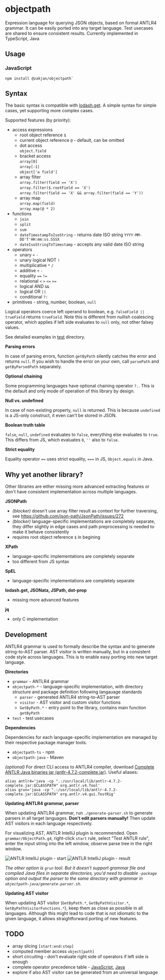 # objectpath

Expression language for querying JSON objects, based on formal ANTLR4 grammar. It can be easily ported into any target language. Test usecases are shared to ensure consistent results. Currently implemented in TypeScript, Java

## Usage

### JavaScript

```
npm install @zakjan/objectpath`
```

## Syntax

The basic syntax is compatible with [lodash.get](https://lodash.com/docs#get). A simple syntax for simple cases, yet supporting more complex cases.

Supported features (by priority):

- access expressions
  - root object reference `$`
  - current object reference `@` - default, can be omitted
  - dot access<br>
    `object.field`
  - bracket access<br>
    `array[0]`<br>
    `array[-1]`<br>
    `object['a field']`
  - array filter<br>
    `array.filter(field == 'X')`<br>
    `array.filter($.rootField == 'X')`<br>
    `array.filter(field == 'X' && array.filter(field == 'Y'))`
  - array map<br>
    `array.map(field)`<br>
    `array.map(@ * 2)`
- functions
  - `join`
  - `split`
  - `sum`
  - `dateTimestampToIsoString` - returns date ISO string `YYYY-MM-DD'T'HH:mm:ss.SSSX`
  - `dateIsoStringToTimestamp` - accepts any valid date ISO string
- operators
  - unary `+` `-`
  - unary logical NOT `!`
  - multiplicative `*` `/`
  - additive `+` `-`
  - equality `==` `!=`
  - relational `<` `>` `<=` `>=`
  - logical AND `&&`
  - logical OR `||`
  - conditional `?:`
- primitives - string, number, boolean, `null`

Logical operators coerce left operand to boolean, e.g. `falseField || trueField` returns `trueField`. Note this is different from nullish coalescing operator, which applies if left side evaluates to `null` only, not other falsey values.

See detailed examples in [test](test) directory.

**Parsing errors**

In case of parsing errors, function `getByPath` silently catches the error and returns `null`. If you wish to handle the error on your own, call `parsePath` and `getByParsedPath` separately.

**Optional chaining**

Some programming languages have optional chaining operator `?.`. This is the default and only mode of operation of this library by design.

**Null vs. undefined**

In case of non-existing property, `null` is returned. This is because `undefined` is a JS-only construct, it even can't be stored in JSON.

**Boolean truth table**

`false`, `null`, `undefined` evaluates to `false`, everything else evaluates to `true`. This differs from JS, which evaluates `0`, `''` also to `false`.

**Strict equality**

Equality operator `==` uses strict equality, `===` in JS, `Object.equals` in Java.

## Why yet another library?

Other libraries are either missing more advanced extracting features or don't have consistent implementation across multiple languages.

**JSONPath**

- *(blocker)* doesn't use array filter result as context for further traversing, see https://github.com/json-path/JsonPath/issues/272
- *(blocker)* language-specific implementations are completely separate, they differ slightly in edge cases and path preprocessing is needed to make it behave consistently
- requires root object reference `$` in begining

**XPath**

- language-specific implementations are completely separate
- too different from JS syntax

**SpEL**

- language-specific implementations are completely separate

**lodash.get, JSONata, JSPath, dot-prop**

- missing more advanced features

**jq**

- only C implementation

## Development

ANTLR4 grammar is used to formally describe the syntax and to generate string-to-AST parser. AST visitor is written manually, but in a consistent code style across languages. This is to enable easy porting into new target language.

**Directories**

- `grammar` - ANTLR4 grammar
- `objectpath-*` - language-specific implementation, with directory structure and package definition following langauage standards
  - `parser` - generated ANTLR4 string-to-AST parser
  - `visitor` - AST visitor and custom visitor functions
  - `GetByPath.*` - entry point to the library, contains main function `getByPath`
- `test` - test usecases

**Dependencies**

Dependencies for each language-specific implementation are managed by their respective package manager tools.

- `objectpath-ts` - npm
- `objectpath-java` - Maven

*(optional)* For direct CLI access to ANTLR4 compiler, download [Complete ANTLR Java binaries jar (antlr-4.7.2-complete.jar)](http://www.antlr.org/download.html). Useful aliases:

```
alias antlr4='java -cp ".:/usr/local/lib/antlr-4.7.2-complete.jar:$CLASSPATH" org.antlr.v4.Tool'
alias grun='java -cp ".:/usr/local/lib/antlr-4.7.2-complete.jar:$CLASSPATH" org.antlr.v4.gui.TestRig'
```

**Updating ANTLR4 grammar, parser**

When updating ANTLR4 grammar, run `./generate-parser.sh` to generate parsers in all target languages. **Don't edit parsers manually!** Then update AST visitors in each language respectively.

For visualizing AST, ANTLR IntelliJ plugin is recommended. Open `grammar/ObjectPath.g4`, right-click `start` rule, select "Test ANTLR rule", enter the input string into the left window, observe parse tree in the right window.

![ANTLR IntelliJ plugin - start](docs/antlr-intellij-plugin-start.png)
![ANTLR IntelliJ plugin - result](docs/antlr-intellij-plugin-result.png)

*The other option is `grun` tool. But it doesn't support grammar file and compiled Java files in separate directories, you'd need to disable `-package` option and output the parser to the same directory with grammar in `objectpath-java/generate-parser.sh`.*

**Updating AST visitor**

When updating AST visitor (`GetByPath.*`, `GetByPathVisitor.*`, `GetByPathVisitorFunctions.*`), keep them as close as possible in all languages. Although this might lead to code that is not idiomatic to the given language, it allows straightforward porting of new features.

## TODO

- array slicing `[start:end:step]`
- computed member access `object[path]`
- short circuiting - don't evaluate right side of operators if left side is enough
- complete operator precedence table - [JavaScript](https://developer.mozilla.org/en-US/docs/Web/JavaScript/Reference/Operators/Operator_Precedence), [Java](https://introcs.cs.princeton.edu/java/11precedence/)
- explore if also AST visitor can be generated from an universal language
